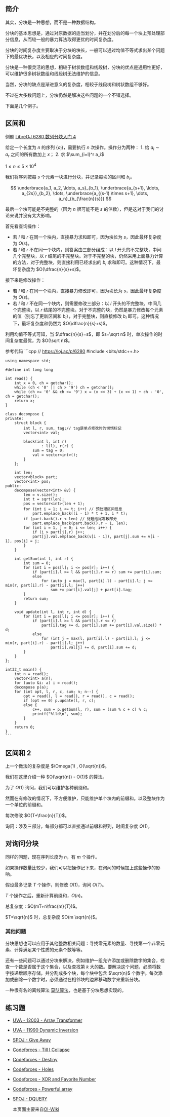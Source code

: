 ## 简介

其实，分块是一种思想，而不是一种数据结构。

分块的基本思想是，通过对原数据的适当划分，并在划分后的每一个块上预处理部分信息，从而较一般的暴力算法取得更优的时间复杂度。

分块的时间复杂度主要取决于分块的块长，一般可以通过均值不等式求出某个问题下的最优块长，以及相应的时间复杂度。

分块是一种很灵活的思想，相较于树状数组和线段树，分块的优点是通用性更好，可以维护很多树状数组和线段树无法维护的信息。

当然，分块的缺点是渐进意义的复杂度，相较于线段树和树状数组不够好。

不过在大多数问题上，分块仍然是解决这些问题的一个不错选择。

下面是几个例子。

## 区间和

例题 [LibreOJ 6280 数列分块入门 4](https://loj.ac/problem/6280)

给定一个长度为 $n$ 的序列 $\{a_i\}$，需要执行 $n$ 次操作。操作分为两种：
    1. 给 $a_l \sim a_r$ 之间的所有数加上 $x$；
2.  求 $\sum_{i=l}^r a_i$


$1 \leq n \leq 5 \times 10^4$

我们将序列按每 $s$ 个元素一块进行分块，并记录每块的区间和 $b_i$。

$$
\underbrace{a_1, a_2, \ldots, a_s}_{b_1}, \underbrace{a_{s+1}, \ldots, a_{2s}}_{b_2}, \dots, \underbrace{a_{(s-1) \times s+1}, \dots, a_n}_{b_{\frac{n}{s}}}
$$

最后一个块可能是不完整的（因为 $n$ 很可能不是 $s$ 的倍数），但是这对于我们的讨论来说并没有太大影响。

首先看查询操作：

- 若 $l$ 和 $r$ 在同一个块内，直接暴力求和即可，因为块长为 $s$，因此最坏复杂度为 $O(s)$。
- 若 $l$ 和 $r$ 不在同一个块内，则答案由三部分组成：以 $l$ 开头的不完整块，中间几个完整块，以 $r$ 结尾的不完整块。对于不完整的块，仍然采用上面暴力计算的方法，对于完整块，则直接利用已经求出的 $b_i$ 求和即可。这种情况下，最坏复杂度为 $O(\dfrac{n}{s}+s)$。

接下来是修改操作：

- 若 $l$ 和 $r$ 在同一个块内，直接暴力修改即可，因为块长为 $s$，因此最坏复杂度为 $O(s)$。
- 若 $l$ 和 $r$ 不在同一个块内，则需要修改三部分：以 $l$ 开头的不完整块，中间几个完整块，以 $r$ 结尾的不完整块。对于不完整的块，仍然是暴力修改每个元素的值（别忘了更新区间和 $b_i$），对于完整块，则直接修改 $b_i$ 即可。这种情况下，最坏复杂度和仍然为 $O(\dfrac{n}{s}+s)$。

利用均值不等式可知，当 $\dfrac{n}{s}=s$，即 $s=\sqrt n$ 时，单次操作的时间复杂度最优，为 $O(\sqrt n)$。

参考代码
    ```cpp
    // https://loj.ac/p/6280
    #include <bits/stdc++.h>
    
    using namespace std;
    
    #define int long long
    
    int read() {
        int x = 0, ch = getchar();
        while (ch < '0' || ch > '9') ch = getchar();
        while (ch >= '0' && ch <= '9') x = (x << 3) + (x << 1) + ch - '0', ch = getchar();
        return x;
    }
    
    class decompose {
    private:
        struct block {
            int l, r, sum, tag;// tag是单点修改时的懒惰标记
            vector<int> val;
    
            block(int l, int r)
                    : l(l), r(r) {
                sum = tag = 0;
                val = vector<int>();
            }
        };
    
        int len;
        vector<block> part;
        vector<int> pos;
    public:
        decompose(vector<int> &v) {
            len = v.size();
            int t = sqrt(len);
            pos = vector<int>(len + 1);
            for (int i = 1; i <= t; i++) // 预处理区间信息
                part.emplace_back((i - 1) * t + 1, i * t);
            if (part.back().r < len) // 处理结尾零散部分
                part.emplace_back(part.back().r + 1, len);
            for (int i = 1, j = 0; i <= len; i++) {
                if (i > part[j].r) j++;
                part[j].val.emplace_back(v[i - 1]), part[j].sum += v[i - 1], pos[i] = j;
            }
        }
    
        int getSum(int l, int r) {
            int sum = 0;
            for (int i = pos[l]; i <= pos[r]; i++) {
                if (part[i].l >= l && part[i].r <= r) sum += part[i].sum;
                else
                    for (auto j = max(l, part[i].l) - part[i].l; j <= min(r, part[i].r) - part[i].l; j++)
                        sum += part[i].val[j] + part[i].tag;
            }
            return sum;
        }
    
        void update(int l, int r, int d) {
            for (int i = pos[l]; i <= pos[r]; i++) {
                if (part[i].l >= l && part[i].r <= r)
                    part[i].tag += d, part[i].sum += part[i].val.size() * d;
                else
                    for (int j = max(l, part[i].l) - part[i].l; j <= min(r, part[i].r) - part[i].l; j++)
                        part[i].val[j] += d, part[i].sum += d;
            }
        }
    };
    
    int32_t main() {
        int n = read();
        vector<int> a(n);
        for (auto &i: a) i = read();
        decompose p(a);
        for (int opt, l, r, c, sum; n; n--) {
            opt = read(), l = read(), r = read(), c = read();
            if (opt == 0) p.update(l, r, c);
            else {
                c++, sum = p.getSum(l, r), sum = (sum % c + c) % c;
                printf("%lld\n", sum);
            }
        }
        return 0;
    }
    ```

## 区间和 2

上一个做法的复杂度是 $\Omega(1) , O(\sqrt{n})$。

我们在这里介绍一种 $O(\sqrt{n}) - O(1)$ 的算法。

为了 $O(1)$ 询问，我们可以维护各种前缀和。

然而在有修改的情况下，不方便维护，只能维护单个块内的前缀和。以及整块作为一个单位的前缀和。

每次修改 $O(T+\frac{n}{T})$。

询问：涉及三部分，每部分都可以直接通过前缀和得到，时间复杂度 $O(1)$。

## 对询问分块

同样的问题，现在序列长度为 $n$，有 $m$ 个操作。

如果操作数量比较少，我们可以把操作记下来，在询问的时候加上这些操作的影响。

假设最多记录 $T$ 个操作，则修改 $O(1)$，询问 $O(T)$。

$T$ 个操作之后，重新计算前缀和，$O(n)$。

总复杂度：$O(mT+n\frac{m}{T})$。

$T=\sqrt{n}$ 时，总复杂度 $O(m \sqrt{n})$。

### 其他问题

分块思想也可以应用于其他整数相关问题：寻找零元素的数量、寻找第一个非零元素、计算满足某个性质的元素个数等等。

还有一些问题可以通过分块来解决，例如维护一组允许添加或删除数字的集合，检查一个数是否属于这个集合，以及查找第 $k$ 大的数。要解决这个问题，必须将数字按递增顺序存储，并分割成多个块，每个块中包含 $\sqrt{n}$ 个数字。每次添加或删除一个数字时，必须通过在相邻块的边界移动数字来重新分块。

一种很有名的离线算法 [莫队算法](../misc/mo-algo.md)，也是基于分块思想实现的。

## 练习题

- [UVA - 12003 - Array Transformer](https://uva.onlinejudge.org/index.php?option=com_onlinejudge&Itemid=8&page=show_problem&problem=3154)

- [UVA - 11990 Dynamic Inversion](https://uva.onlinejudge.org/index.php?option=com_onlinejudge&Itemid=8&page=show_problem&problem=3141)

- [SPOJ - Give Away](http://www.spoj.com/problems/GIVEAWAY/)

- [Codeforces - Till I Collapse](http://codeforces.com/contest/786/problem/C)

- [Codeforces - Destiny](http://codeforces.com/contest/840/problem/D)

- [Codeforces - Holes](http://codeforces.com/contest/13/problem/E)

- [Codeforces - XOR and Favorite Number](https://codeforces.com/problemset/problem/617/E)

- [Codeforces - Powerful array](http://codeforces.com/problemset/problem/86/D)

- [SPOJ - DQUERY](https://www.spoj.com/problems/DQUERY)

    本页面主要来自[OI-Wiki](https://oi-wiki.org/ds/decompose/)